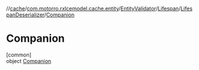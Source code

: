//[cache](../../../../../../index.md)/[com.motorro.rxlcemodel.cache.entity](../../../../index.md)/[EntityValidator](../../../index.md)/[Lifespan](../../index.md)/[LifespanDeserializer](../index.md)/[Companion](index.md)

# Companion

[common]\
object [Companion](index.md)
